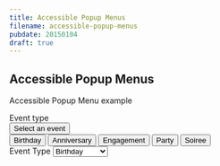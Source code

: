 ```yaml
---
title: Accessible Popup Menus
filename: accessible-popup-menus
pubdate: 20150104
draft: true
---
```


<h2 data-page-title="Accessible Popup Menus">Accessible Popup Menus</h2>

Accessible Popup Menu example

<div id="event_custom">Event type</div>
<div class="dropdownmenu" data-drop-down="">
	<button data-drop-down-button="" aria-labelledby="selected event_custom"><span id="selected">Select an event</span></button>
	<div data-drop-down-menu="">
		<button data-drop-down-item="">Birthday</button>
		<button data-drop-down-item="">Anniversary</button>
		<button data-drop-down-item="">Engagement</button>
		<button data-drop-down-item="">Party</button>
		<button data-drop-down-item="">Soiree</button>
	</div>
</div>

<form method="post" action="#">
	<label for="event_select">Event Type</label>
	<select id="event_select" class="dropdown-select">
		<option>Birthday</option>
		<option>Anniversary</option>
		<option>Engagement</option>
		<option>Party</option>
		<option>Soiree</option>
	</select>
</form>